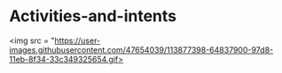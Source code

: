# Activities-and-intents

<img src = "https://user-images.githubusercontent.com/47654039/113877398-64837900-97d8-11eb-8f34-33c349325654.gif>
